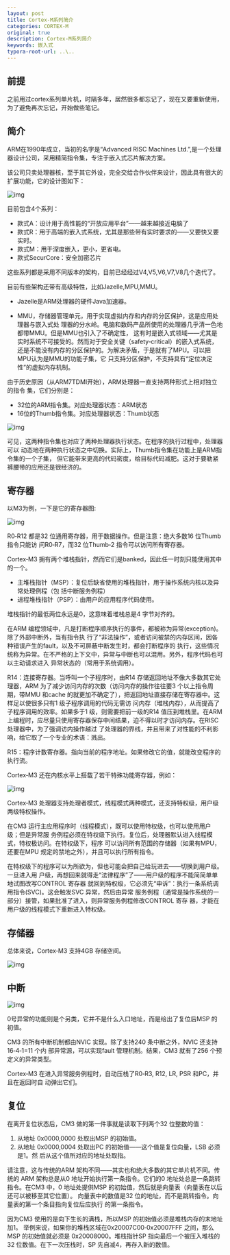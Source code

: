 ```yaml
---
layout: post
title: Cortex-M系列简介
categories: CORTEX-M
original: true
description: Cortex-M系列简介
keywords: 嵌入式
typora-root-url: ..\..
---
```



[info]:/images/cortex-m/info.png
[grow]:/images/cortex-m/grow.png
[reg]:/images/cortex-m/reg.png
[reg_other]:/images/cortex-m/reg_other.png
[map]:/images/cortex-m/map.png
[irq]:/images/cortex-m/irq.png

## 前提

之前用过cortex系列单片机，时隔多年，居然很多都忘记了，现在又要重新使用，为了避免再次忘记，开始做些笔记。

## 简介

ARM在1990年成立，当初的名字是“Advanced RISC Machines Ltd.”,是一个处理器设计公司，采用精简指令集，专注于嵌入式芯片解决方案。

该公司只卖处理器核，至于其它外设，完全交给合作伙伴来设计，因此具有很大的扩展功能，它的设计图如下：

![img][info]

目前包含4个系列：
- 款式A：设计用于高性能的“开放应用平台”——越来越接近电脑了
- 款式R：用于高端的嵌入式系统，尤其是那些带有实时要求的——又要快又要实时。
- 款式M：用于深度嵌入，更小，更省电。
- 款式SecurCore：安全加密芯片

这些系列都是采用不同版本的架构，目前已经经过V4,V5,V6,V7,V8几个迭代了。

目前有些架构还带有高级特性，比如Jazelle,MPU,MMU。

- Jazelle是ARM处理器的硬件Java加速器。

- MMU，存储器管理单元，用于实现虚拟内存和内存的分区保护，这是应用处理器与嵌入式处
理器的分水岭。电脑和数码产品所使用的处理器几乎清一色地都带MMU。但是MMU也引入了不确定性，
这有时是嵌入式领域——尤其是实时系统不可接受的。然而对于安全关键（safety‐critical）的嵌入式系统，
还是不能没有内存的分区保护的。为解决矛盾，于是就有了MPU。可以把MPU认为是MMU的功能子集，它
只支持分区保护，不支持具有“定位决定性”的虚拟内存机制。

由于历史原因（从ARM7TDMI开始），ARM处理器一直支持两种形式上相对独立的指令
集，它们分别是：
- 32位的ARM指令集。对应处理器状态：ARM状态
- 16位的Thumb指令集。对应处理器状态：Thumb状态

![img][grow]

可见，这两种指令集也对应了两种处理器执行状态。在程序的执行过程中，处理器可以
动态地在两种执行状态之中切换。实际上，Thumb指令集在功能上是ARM指令集的一个子集，
但它能带来更高的代码密度，给目标代码减肥。这对于要勒紧裤腰带的应用还是很经济的。

## 寄存器

以M3为例，一下是它的寄存器图:

![img][reg]

R0‐R12 都是32 位通用寄存器，用于数据操作。但是注意：绝大多数16 位Thumb 指令只能访
问R0‐R7，而32 位Thumb‐2 指令可以访问所有寄存器。

Cortex‐M3 拥有两个堆栈指针，然而它们是banked，因此任一时刻只能使用其中的一个。
- 主堆栈指针（MSP）：复位后缺省使用的堆栈指针，用于操作系统内核以及异常处理例程（包
括中断服务例程）
- 进程堆栈指针（PSP）：由用户的应用程序代码使用。

堆栈指针的最低两位永远是0，这意味着堆栈总是4 字节对齐的。

在ARM 编程领域中，凡是打断程序顺序执行的事件，都被称为异常(exception)。除了外部中断外，当有指令执
行了“非法操作”，或者访问被禁的内存区间，因各种错误产生的fault，以及不可屏蔽中断发生时，都会打断程序的
执行，这些情况统称为异常。在不严格的上下文中，异常与中断也可以混用。另外，程序代码也可以主动请求进入
异常状态的（常用于系统调用）。

R14：连接寄存器。当呼叫一个子程序时，由R14 存储返回地址不像大多数其它处理器，ARM 为了减少访问内存的次数（访问内存的操作往往要3 个以上指令周期，带MMU
和cache 的就更加不确定了），把返回地址直接存储在寄存器中。这样足以使很多只有1 级子程序调用的代码无需访
问内存（堆栈内存），从而提高了子程序调用的效率。如果多于1 级，则需要把前一级的R14 值压到堆栈里。在ARM
上编程时，应尽量只使用寄存器保存中间结果，迫不得以时才访问内存。在RISC 处理器中，为了强调访内操作越过
了处理器的界线，并且带来了对性能的不利影响，给它取了一个专业的术语：溅出。

R15：程序计数寄存器。指向当前的程序地址。如果修改它的值，就能改变程序的执行流。

Cortex‐M3 还在内核水平上搭载了若干特殊功能寄存器，例如：

![img][reg_other]

Cortex‐M3 处理器支持处理者模式，线程模式两种模式，还支持特权级，用户级两级特权操作。

在CM3 运行主应用程序时（线程模式），既可以使用特权级，也可以使用用户级；但是异常服
务例程必须在特权级下执行。复位后，处理器默认进入线程模式，特权极访问。在特权级下，程序
可以访问所有范围的存储器（如果有MPU，还要在MPU 规定的禁地之外），并且可以执行所有指令。

在特权级下的程序可以为所欲为，但也可能会把自己给玩进去——切换到用户级。一旦进入用
户级，再想回来就得走“法律程序”了——用户级的程序不能简简单单地试图改写CONTROL 寄存器
就回到特权级，它必须先“申诉”：执行一条系统调用指令(SVC)。这会触发SVC 异常，然后由异常
服务例程（通常是操作系统的一部分）接管，如果批准了进入，则异常服务例程修改CONTROL 寄存
器，才能在用户级的线程模式下重新进入特权级。

## 存储器

总体来说，Cortex‐M3 支持4GB 存储空间。

![img][map]

## 中断

![img][irq]

0号异常的功能则是个另类，它并不是什么入口地址，而是给出了复位后MSP 的初值。

CM3 的所有中断机制都由NVIC 实现。除了支持240 条中断之外，NVIC 还支持16‐4‐1=11 个内
部异常源，可以实现fault 管理机制。结果，CM3 就有了256 个预定义的异常类型。

Cortex‐M3 在进入异常服务例程时，自动压栈了R0‐R3, R12, LR, PSR 和PC，并且在返回时自
动弹出它们。

## 复位

在离开复位状态后，CM3 做的第一件事就是读取下列两个32 位整数的值：

1. 从地址 0x0000,0000 处取出MSP 的初始值。
2. 从地址 0x0000,0004 处取出PC 的初始值——这个值是复位向量，LSB 必须是1。然
后从这个值所对应的地址处取指。

请注意，这与传统的ARM 架构不同——其实也和绝大多数的其它单片机不同。传统的
ARM 架构总是从0 地址开始执行第一条指令。它们的0 地址处总是一条跳转指令。在CM3
中，0 地址处提供MSP 的初始值，然后就是向量表（向量表在以后还可以被移至其它位置）。
向量表中的数值是32 位的地址，而不是跳转指令。向量表的第一个条目指向复位后应执行
的第一条指令。

因为CM3 使用的是向下生长的满栈，所以MSP 的初始值必须是堆栈内存的末地址加1。
举例来说，如果你的堆栈区域在0x20007C00‐0x20007FFF 之间，那么MSP 的初始值就必须是
0x20008000。堆栈指针SP 指向最后一个被压入堆栈的32
位数值。在下一次压栈时，SP 先自减4，再存入新的数值。


























		












